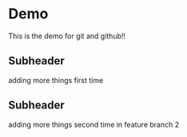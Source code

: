 # Demo


This is the demo for git and github!!

## Subheader

adding more things first time

## Subheader

adding more things second time in feature branch 2